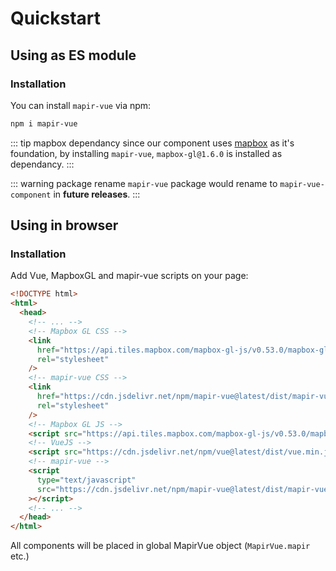 # Quickstart

## Using as ES module

### Installation

You can install `mapir-vue` via npm:

```bash
npm i mapir-vue
```

::: tip mapbox dependancy
since our component uses [mapbox](https://www.mapbox.com/) as it's foundation, by installing `mapir-vue`, `mapbox-gl@1.6.0` is installed as dependancy.
:::

::: warning package rename
`mapir-vue` package would rename to `mapir-vue-component` in **future releases**.
:::

## Using in browser

### Installation

Add Vue, MapboxGL and mapir-vue scripts on your page:

```html
<!DOCTYPE html>
<html>
  <head>
    <!-- ... -->
    <!-- Mapbox GL CSS -->
    <link
      href="https://api.tiles.mapbox.com/mapbox-gl-js/v0.53.0/mapbox-gl.css"
      rel="stylesheet"
    />
    <!-- mapir-vue CSS -->
    <link
      href="https://cdn.jsdelivr.net/npm/mapir-vue@latest/dist/mapir-vue.css"
      rel="stylesheet"
    />
    <!-- Mapbox GL JS -->
    <script src="https://api.tiles.mapbox.com/mapbox-gl-js/v0.53.0/mapbox-gl.js"></script>
    <!-- VueJS -->
    <script src="https://cdn.jsdelivr.net/npm/vue@latest/dist/vue.min.js"></script>
    <!-- mapir-vue -->
    <script
      type="text/javascript"
      src="https://cdn.jsdelivr.net/npm/mapir-vue@latest/dist/mapir-vue.min.js"
    ></script>
    <!-- ... -->
  </head>
</html>
```

All components will be placed in global MapirVue object (`MapirVue.mapir` etc.)

